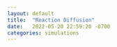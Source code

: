 ```yaml
---
layout: default
title:  "Reaction Diffusion"
date:   2022-05-20 22:59:20 -0700
categories: simulations
---
```


<script src="https://rawgit.com/processing-js/processing-js/master/processing.min.js"></script>
<script data-processing-target="GS" type="text/processing">
{% include gray-scott.js %}
</script>
<canvas id="GS"> </canvas>

